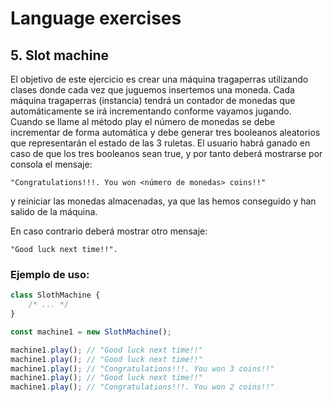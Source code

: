 # Language exercises

## 5. Slot machine

El objetivo de este ejercicio es crear una máquina tragaperras utilizando clases donde cada vez que juguemos insertemos una moneda. Cada máquina tragaperras (instancia) tendrá un contador de monedas que automáticamente se irá incrementando conforme vayamos jugando.
Cuando se llame al método play el número de monedas se debe incrementar de forma automática y debe generar tres booleanos aleatorios que representarán el estado de las 3 ruletas. El usuario habrá ganado en caso de que los tres booleanos sean true, y por tanto deberá mostrarse por consola el mensaje:

```"Congratulations!!!. You won <número de monedas> coins!!"```

y reiniciar las monedas almacenadas, ya que las hemos conseguido y han salido de la máquina.

En caso contrario deberá mostrar otro mensaje:
```
"Good luck next time!!".
```

### Ejemplo de uso:

```javascript
class SlothMachine {
    /* ... */
}

const machine1 = new SlothMachine();

machine1.play(); // "Good luck next time!!"
machine1.play(); // "Good luck next time!!"
machine1.play(); // "Congratulations!!!. You won 3 coins!!"
machine1.play(); // "Good luck next time!!"
machine1.play(); // "Congratulations!!!. You won 2 coins!!"
```